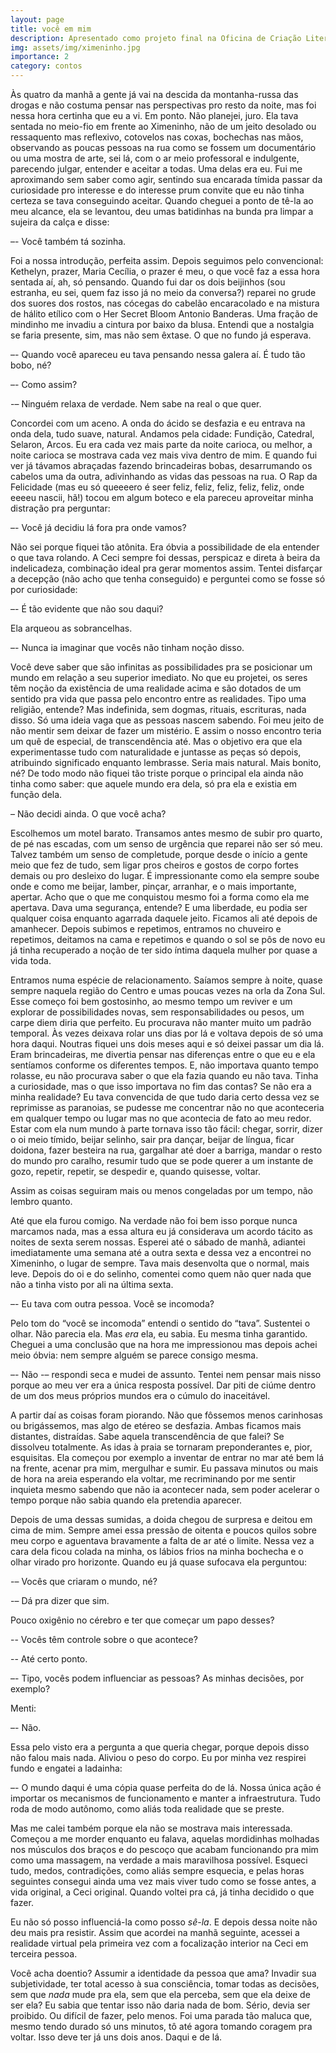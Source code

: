 ```yaml
---
layout: page
title: você em mim
description: Apresentado como projeto final na Oficina de Criação Literária da PUC-RS.
img: assets/img/ximeninho.jpg
importance: 2
category: contos
---
```


Às quatro da manhã a gente já vai na descida da montanha-russa das drogas e não costuma pensar nas perspectivas pro resto da noite, mas foi nessa hora certinha que eu a vi. Em ponto. Não planejei, juro. Ela tava sentada no meio-fio em frente ao Ximeninho, não de um jeito desolado ou ressaquento mas reflexivo, cotovelos nas coxas, bochechas nas mãos, observando as poucas pessoas na rua como se fossem um documentário ou uma mostra de arte, sei lá, com o ar meio professoral e indulgente, parecendo julgar, entender e aceitar a todas. Uma delas era eu. Fui me aproximando sem saber como agir, sentindo sua encarada tímida passar da curiosidade pro interesse e do interesse prum convite que eu não tinha certeza se tava conseguindo aceitar. Quando cheguei a ponto de tê-la ao meu alcance, ela se levantou, deu umas batidinhas na bunda pra limpar a sujeira da calça e disse:

 –- Você também tá sozinha.
 
Foi a nossa introdução, perfeita assim. Depois seguimos pelo convencional: Kethelyn, prazer, Maria Cecília, o prazer é meu, o que você faz a essa hora sentada aí, ah, só pensando. Quando fui dar os dois beijinhos (sou estranha, eu sei, quem faz isso já no meio da conversa?) reparei no grude dos suores dos rostos, nas cócegas do cabelão encaracolado e na mistura de hálito etílico com o Her Secret Bloom Antonio Banderas. Uma fração de mindinho me invadiu a cintura por baixo da blusa. Entendi que a nostalgia se faria presente, sim, mas não sem êxtase. O que no fundo já esperava.

–- Quando você apareceu eu tava pensando nessa galera aí. É tudo tão bobo, né?

–- Como assim?

-– Ninguém relaxa de verdade. Nem sabe na real o que quer.

Concordei com um aceno. A onda do ácido se desfazia e eu entrava na onda dela, tudo suave, natural. Andamos pela cidade: Fundição, Catedral, Selaron, Arcos. Eu era cada vez mais parte da noite carioca, ou melhor, a noite carioca se mostrava cada vez mais viva dentro de mim. E quando fui ver já távamos abraçadas fazendo brincadeiras bobas, desarrumando os cabelos uma da outra, adivinhando as vidas das pessoas na rua. O Rap da Felicidade (mas eu só queeeero é seer feliz, feliz, feliz, feliz, feliz, onde eeeeu nascii, hã!) tocou em algum boteco e ela pareceu aproveitar minha distração pra perguntar:

–- Você já decidiu lá fora pra onde vamos?

Não sei porque fiquei tão atônita. Era óbvia a possibilidade de ela entender o que tava rolando. A Ceci sempre foi dessas, perspicaz e direta à beira da indelicadeza, combinação ideal pra gerar momentos assim. Tentei disfarçar a decepção (não acho que tenha conseguido) e perguntei como se fosse só por curiosidade:

–- É tão evidente que não sou daqui?

Ela arqueou as sobrancelhas.

–- Nunca ia imaginar que vocês não tinham noção disso.

Você deve saber que são infinitas as possibilidades pra se posicionar um mundo em relação a seu superior imediato. No que eu projetei, os seres têm noção da existência de uma realidade acima e são dotados de um sentido pra vida que passa pelo encontro entre as realidades. Tipo uma religião, entende? Mas indefinida, sem dogmas, rituais, escrituras, nada disso. Só uma ideia vaga que as pessoas nascem sabendo. Foi meu jeito de não mentir sem deixar de fazer um mistério. E assim o nosso encontro teria um quê de especial, de transcendência até. Mas o objetivo era que ela experimentasse tudo com naturalidade e juntasse as peças só depois, atribuindo significado enquanto lembrasse. Seria mais natural. Mais bonito, né? De todo modo não fiquei tão triste porque o principal ela ainda não tinha como saber: que aquele mundo era dela, só pra ela e existia em função dela.

– Não decidi ainda. O que você acha?

Escolhemos um motel barato. Transamos antes mesmo de subir pro quarto, de pé nas escadas, com um senso de urgência que reparei não ser só meu. Talvez também um senso de completude, porque desde o início a gente meio que fez de tudo, sem ligar pros cheiros e gostos de corpo fortes demais ou pro desleixo do lugar. É impressionante como ela sempre soube onde e como me beijar, lamber, pinçar, arranhar, e o mais importante, apertar. Acho que o que me conquistou mesmo foi a forma como ela me apertava. Dava uma segurança, entende? E uma liberdade, eu podia ser qualquer coisa enquanto agarrada daquele jeito. Ficamos ali até depois de amanhecer. Depois subimos e repetimos, entramos no chuveiro e repetimos, deitamos na cama e repetimos e quando o sol se pôs de novo eu já tinha recuperado a noção de ter sido íntima daquela mulher por quase a vida toda.

Entramos numa espécie de relacionamento. Saíamos sempre à noite, quase sempre naquela região do Centro e umas poucas vezes na orla da Zona Sul. Esse começo foi bem gostosinho, ao mesmo tempo um reviver e um explorar de possibilidades novas, sem responsabilidades ou pesos, um carpe diem diria que perfeito. Eu procurava não manter muito um padrão temporal. Às vezes deixava rolar uns dias por lá e voltava depois de só uma hora daqui. Noutras fiquei uns dois meses aqui e só deixei passar um dia lá. Eram brincadeiras, me divertia pensar nas diferenças entre o que eu e ela sentíamos conforme os diferentes tempos. E, não importava quanto tempo rolasse, eu não procurava saber o que ela fazia quando eu não tava. Tinha a curiosidade, mas o que isso importava no fim das contas? Se não era a minha realidade? Eu tava convencida de que tudo daria certo dessa vez se reprimisse as paranoias, se pudesse me concentrar não no que aconteceria em qualquer tempo ou lugar mas no que acontecia de fato ao meu redor. Estar com ela num mundo à parte tornava isso tão fácil: chegar, sorrir, dizer o oi meio tímido, beijar selinho, sair pra dançar, beijar de língua, ficar doidona, fazer besteira na rua, gargalhar até doer a barriga, mandar o resto do mundo pro caralho, resumir tudo que se pode querer a um instante de gozo, repetir, repetir, se despedir e, quando quisesse, voltar.

Assim as coisas seguiram mais ou menos congeladas por um tempo, não lembro quanto.

Até que ela furou comigo. Na verdade não foi bem isso porque nunca marcamos nada, mas a essa altura eu já considerava um acordo tácito as noites de sexta serem nossas. Esperei até o sábado de manhã, adiantei imediatamente uma semana até a outra sexta e dessa vez a encontrei no Ximeninho, o lugar de sempre. Tava mais desenvolta que o normal, mais leve. Depois do oi e do selinho, comentei como quem não quer nada que não a tinha visto por ali na última sexta.

–- Eu tava com outra pessoa. Você se incomoda?

Pelo tom do “você se incomoda” entendi o sentido do “tava”. Sustentei o olhar. Não parecia ela. Mas *era* ela, eu sabia. Eu mesma tinha garantido. Cheguei a uma conclusão que na hora me impressionou mas depois achei meio óbvia: nem sempre alguém se parece consigo mesma.

–- Não -– respondi seca e mudei de assunto. Tentei nem pensar mais nisso porque ao meu ver era a única resposta possível. Dar piti de ciúme dentro de um dos meus próprios mundos era o cúmulo do inaceitável.

A partir daí as coisas foram piorando. Não que fôssemos menos carinhosas ou brigássemos, mas algo de etéreo se desfazia. Ambas ficamos mais distantes, distraídas. Sabe aquela transcendência de que falei? Se dissolveu totalmente. As idas à praia se tornaram preponderantes e, pior, esquisitas. Ela começou por exemplo a inventar de entrar no mar até bem lá na frente, acenar pra mim, mergulhar e sumir. Eu passava minutos ou mais de hora na areia esperando ela voltar, me recriminando por me sentir inquieta mesmo sabendo que não ia acontecer nada, sem poder acelerar o tempo porque não sabia quando ela pretendia aparecer.

Depois de uma dessas sumidas, a doida chegou de surpresa e deitou em cima de mim. Sempre amei essa pressão de oitenta e poucos quilos sobre meu corpo e aguentava bravamente a falta de ar até o limite. Nessa vez a cara dela ficou colada na minha, os lábios frios na minha bochecha e o olhar virado pro horizonte. Quando eu já quase sufocava ela perguntou:

-– Vocês que criaram o mundo, né?

-– Dá pra dizer que sim.

Pouco oxigênio no cérebro e ter que começar um papo desses?

-- Vocês têm controle sobre o que acontece?

-- Até certo ponto.

–- Tipo, vocês podem influenciar as pessoas? As minhas decisões, por exemplo?

Menti:

–- Não.

Essa pelo visto era a pergunta a que queria chegar, porque depois disso não falou mais nada. Aliviou o peso do corpo. Eu por minha vez respirei fundo e engatei a ladainha:

–- O mundo daqui é uma cópia quase perfeita do de lá. Nossa única ação é importar os mecanismos de funcionamento e manter a infraestrutura. Tudo roda de modo autônomo, como aliás toda realidade que se preste.

Mas me calei também porque ela não se mostrava mais interessada. Começou a me morder enquanto eu falava, aquelas mordidinhas molhadas nos músculos dos braços e do pescoço que acabam funcionando pra mim como uma massagem, na verdade a mais maravilhosa possível. Esqueci tudo, medos, contradições, como aliás sempre esquecia, e pelas horas seguintes consegui ainda uma vez mais viver tudo como se fosse antes, a vida original, a Ceci original.
Quando voltei pra cá, já tinha decidido o que fazer. 

Eu não só posso influenciá-la como posso *sê-la*. E depois dessa noite não deu mais pra resistir. Assim que acordei na manhã seguinte, acessei a realidade virtual pela primeira vez com a focalização interior na Ceci em terceira pessoa.

Você acha doentio? Assumir a identidade da pessoa que ama? Invadir sua subjetividade, ter total acesso à sua consciência, tomar todas as decisões, sem que *nada* mude pra ela, sem que ela perceba, sem que ela deixe de ser ela? Eu sabia que tentar isso não daria nada de bom. Sério, devia ser proibido. Ou difícil de fazer, pelo menos. Foi uma parada tão maluca que, mesmo tendo durado só uns minutos, tô até agora tomando coragem pra voltar. Isso deve ter já uns dois anos. Daqui e de lá.

